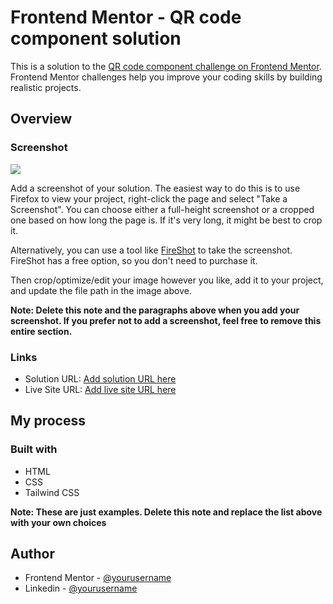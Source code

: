 # Frontend Mentor - QR code component solution

This is a solution to the [QR code component challenge on Frontend Mentor](https://www.frontendmentor.io/challenges/qr-code-component-iux_sIO_H). Frontend Mentor challenges help you improve your coding skills by building realistic projects. 


## Overview

### Screenshot

![](./screenshot.jpg)

Add a screenshot of your solution. The easiest way to do this is to use Firefox to view your project, right-click the page and select "Take a Screenshot". You can choose either a full-height screenshot or a cropped one based on how long the page is. If it's very long, it might be best to crop it.

Alternatively, you can use a tool like [FireShot](https://getfireshot.com/) to take the screenshot. FireShot has a free option, so you don't need to purchase it. 

Then crop/optimize/edit your image however you like, add it to your project, and update the file path in the image above.

**Note: Delete this note and the paragraphs above when you add your screenshot. If you prefer not to add a screenshot, feel free to remove this entire section.**

### Links

- Solution URL: [Add solution URL here](https://github.com/debadutta98/frontendmentor.io-qr-code-component-main)
- Live Site URL: [Add live site URL here](https://debadutta98.github.io/frontendmentor.io-qr-code-component-main/)

## My process

### Built with

- HTML
- CSS
- Tailwind CSS

**Note: These are just examples. Delete this note and replace the list above with your own choices**

## Author

- Frontend Mentor - [@yourusername](https://www.frontendmentor.io/profile/debadutta98)
- Linkedin - [@yourusername](https://www.linkedin.com/in/debadutta-panda-58b905176/)
